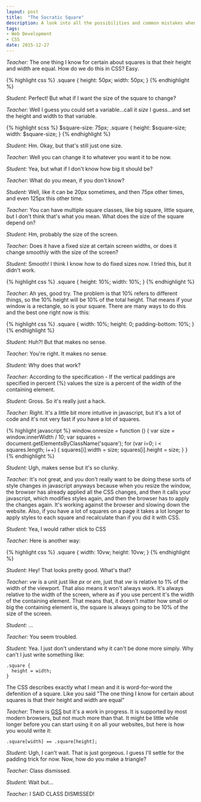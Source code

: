```yaml
---
layout: post
title:  "The Socratic Square"
description: A look into all the possibilities and common mistakes when making a square in the browser.
tags:
- Web Development
- CSS
date: 2015-12-27
---
```


*Teacher:* The one thing I know for certain about squares is that their height and width are equal. How do we do this in CSS? Easy.

{% highlight css %}
.square {
  height: 50px;
  width: 50px;
}
{% endhighlight %}

*Student:* Perfect! But what if I want the size of the square to change?

*Teacher:* Well I guess you could set a variable...call it _size_ I guess...and set the height and width to that variable.

{% highlight scss %}
$square-size: 75px;
.square {
  height: $square-size;
  width: $square-size;
}
{% endhighlight %}

*Student:* Hm. Okay, but that's still just one size.

*Teacher:* Well you can change it to whatever you want it to be now.

*Student:* Yea, but what if I don't know how big it should be?

*Teacher:* What do you mean, if you don't know?

*Student:* Well, like it can be 20px sometimes, and then 75px other times, and even 125px this other time.

*Teacher:* You can have multiple square classes, like big square, little square, but I don't think that's what you mean. What does the size of the square depend on?

*Student:* Hm, probably the size of the screen.

*Teacher:* Does it have a fixed size at certain screen widths, or does it change smoothly with the size of the screen?

*Student:* Smooth! I think I know how to do fixed sizes now. I tried this, but it didn't work.

{% highlight css %}
.square {
  height: 10%;
  width: 10%;
}
{% endhighlight %}

*Teacher:* Ah yes, good try. The problem is that 10% refers to different things, so the 10% height will be 10% of the total height. That means if your window is a rectangle, so is your square. There are many ways to do this and the best one right now is this:

{% highlight css %}
.square {
  width: 10%;
  height: 0;
  padding-bottom: 10%;
}
{% endhighlight %}

*Student:* Huh?! But that makes no sense.

*Teacher:* You're right. It makes no sense.

*Student:* Why does that work?

*Teacher:* According to the specification - If the vertical paddings are specified in percent (%) values the size is a percent of the width of the containing element.

*Student:* Gross. So it's really just a hack.

*Teacher:* Right. It's a little bit more intuitive in javascript, but it's a lot of code and it's not very fast if you have a lot of squares.

{% highlight javascript %}
window.onresize = function () {
  var size = window.innerWidth / 10;
  var squares = document.getElementsByClassName('square');
  for (var i=0; i < squares.length; i++) {
    squares[i].width = size;
    squares[i].height = size;
  }
}
{% endhighlight %}

*Student:* Ugh, makes sense but it's so clunky.

*Teacher:* It's not great, and you don't really want to be doing these sorts of style changes in javascript anyways because when you resize the window, the browser has already applied all the CSS changes, and then it calls your javascript, which modifies styles again, and then the browser has to apply the changes again. It's working against the browser and slowing down the website. Also, if you have a lot of squares on a page it takes a lot longer to apply styles to each square and recalculate than if you did it with CSS.

*Student:* Yea, I would rather stick to CSS

*Teacher:* Here is another way:

{% highlight css %}
.square {
  width: 10vw;
  height: 10vw;
}
{% endhighlight %}

*Student:* Hey! That looks pretty good. What's that?

*Teacher:* _vw_ is a unit just like _px_ or _em_, just that _vw_ is relative to 1% of the width of the viewport. That also means it won't always work. It's always relative to the width of the screen, where as if you use percent it's the width of the containing element. That means that, it doesn't matter how small or big the containing element is, the square is always going to be 10% of the size of the screen.

*Student:* ...

*Teacher:* You seem troubled.

*Student:* Yea. I just don't understand why it can't be done more simply. Why can't I just write something like:

```
.square {
  height = width;
}
```

The CSS describes exactly what I mean and it is word-for-word the defenition of a square. Like you said "The one thing I know for certain about squares is that their height and width are equal"

*Teacher:* There is [GSS](https://gridstylesheets.org/) but it's a work in progress. It is supported by most modern browsers, but not much more than that. It might be little while longer before you can start using it on all your websites, but here is how you would write it:

```
.square[width] == .square[height];
```

*Student:* Ugh, I can't wait. That is just gorgeous. I guess I'll settle for the padding trick for now. Now, how do you make a triangle?

*Teacher:* Class dismissed.

*Student:* Wait but...

*Teacher:* I SAID CLASS DISMISSED!
